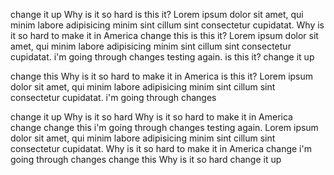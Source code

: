 change it up
Why is it so hard
is this it?
Lorem ipsum dolor sit amet, qui minim labore adipisicing minim sint cillum sint consectetur cupidatat.
Why is it so hard to make it in America
change this
is this it?
Lorem ipsum dolor sit amet, qui minim labore adipisicing minim sint cillum sint consectetur cupidatat.
i'm going through changes
testing again.
is this it?
change it up

change this
Why is it so hard to make it in America
is this it?
Lorem ipsum dolor sit amet, qui minim labore adipisicing minim sint cillum sint consectetur cupidatat.
i'm going through changes

change it up
Why is it so hard
Why is it so hard to make it in America
change
change this
i'm going through changes
testing again.
Lorem ipsum dolor sit amet, qui minim labore adipisicing minim sint cillum sint consectetur cupidatat.
Why is it so hard to make it in America
change
i'm going through changes
change this
Why is it so hard
change it up
